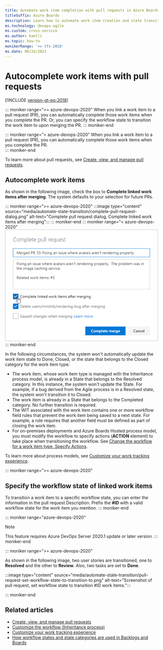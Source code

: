 ```yaml
---
title: Automate work item completion with pull requests in Azure Boards
titleSuffix: Azure Boards   
description: Learn how to automate work item creation and state transition of work items.  
ms.technology: devops-agile
ms.custom: cross-service
ms.author: kaelli
ms.topic: how-to
monikerRange: '>= tfs-2018'
ms.date: 08/24/2021
---
```



# Autocomplete work items with pull requests 

[!INCLUDE [version-gt-eq-2018](../../includes/version-gt-eq-2018.md)]

::: moniker range=">= azure-devops-2020"
When you link a work item to a pull request (PR), you can automatically complete those work items when you complete the PR. Or, you can specify the workflow state to transition the work item to upon merging the PR. 
::: moniker-end 


::: moniker range="< azure-devops-2020"
When you link a work item to a pull request (PR), you can automatically complete those work items when you complete the PR.  
::: moniker-end 


To learn more about pull requests, see [Create, view, and manage pull requests](../../repos/git/pull-requests.md).


## Autocomplete work items  

As shown in the following image, check the box to **Complete linked work items after merging**. The system defaults to your selection for future PRs. 


::: moniker range=">= azure-devops-2020"
:::image type="content" source="media/automate-state-transition/complete-pull-request-dialog.png" alt-text="Complete pull request dialog, Complete linked work items after merging":::
::: moniker-end 
::: moniker range="< azure-devops-2020"
![Complete pull request dialog, Autocomplete work items with completion of PR option](media/workflow-states-complete-pr.png)
::: moniker-end 

In the following circumstances, the system won't automatically update the work item state to Done, Closed, or the state that belongs to the Closed category for the work item type: 
- The work item, whose work item type is managed with the Inheritance process model, is already in a State that belongs to the Resolved category. In this instance, the system won't update the State. For example, if a bug derived from the Agile process is in a Resolved state, the system won't transition it to Closed.   
- The work item is already in a State that belongs to the Completed category. No further transition is required. 
- The WIT associated with the work item contains one or more workflow field rules that prevent the work item being saved to a next state. For example, a rule requires that another field must be defined as part of closing the work item.  
- For on-premises deployments and Azure Boards Hosted process model, you must modify the workflow to specify actions (**ACTION** element) to take place when transitioning the workflow. See [Change the workflow for a work item type, Specify Actions](../../reference/xml/change-workflow-wit.md#Actions).

To learn more about process models, see [Customize your work tracking experience](../../reference/customize-work.md). 

::: moniker range=">= azure-devops-2020"

## Specify the workflow state of linked work items 

To transition a work item to a specific workflow state, you can enter the information in the pull request Description. Prefix the **#ID** with a valid workflow state for the work item you mention. 
::: moniker-end 

::: moniker range="azure-devops-2020"
> [!NOTE]   
> This feature requires Azure DevOps Server 2020.1 update or later version.
::: moniker-end 


::: moniker range=">= azure-devops-2020"

As shown in the following image, two user stories are transitioned, one to **Resolved** and the other to **Review**. Also, two tasks are set to **Done**. 

:::image type="content" source="media/automate-state-transition/pull-request-set-workflow-state-to-transition-to.png" alt-text="Screenshot of pull request, set workflow state to transition #ID work items.":::

::: moniker-end 

## Related articles

- [Create, view, and manage pull requests](../../repos/git/pull-requests.md)  
- [Customize the workflow (Inheritance process)](../../organizations/settings/work/customize-process-workflow.md)  
- [Customize your work tracking experience](../../reference/customize-work.md)
- [How workflow states and state categories are used in Backlogs and Boards](workflow-and-state-categories.md)
 
